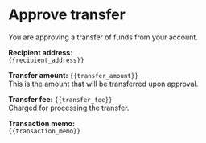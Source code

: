 # Approve transfer

You are approving a transfer of funds from your account.

**Recipient address**:  
`{{recipient_address}}`

**Transfer amount:** `{{transfer_amount}}`  
This is the amount that will be transferred upon approval.

**Transfer fee:** `{{transfer_fee}}`  
Charged for processing the transfer.

**Transaction memo:**  
`{{transaction_memo}}`